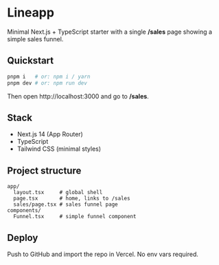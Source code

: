 # Lineapp

Minimal Next.js + TypeScript starter with a single **/sales** page showing a simple sales funnel.

## Quickstart

```bash
pnpm i   # or: npm i / yarn
pnpm dev # or: npm run dev
```

Then open http://localhost:3000 and go to **/sales**.

## Stack
- Next.js 14 (App Router)
- TypeScript
- Tailwind CSS (minimal styles)

## Project structure

```
app/
  layout.tsx     # global shell
  page.tsx       # home, links to /sales
  sales/page.tsx # sales funnel page
components/
  Funnel.tsx     # simple funnel component
```

## Deploy
Push to GitHub and import the repo in Vercel. No env vars required.
